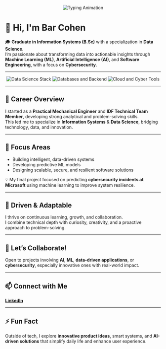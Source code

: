 <p align="center">
  <img src="https://readme-typing-svg.herokuapp.com?font=Orbitron&color=00FF00&size=30&lines=Bar+Cohen;Cyber+%26;Architecting+Digital+Resilience" alt="Typing Animation" />
</p>

# 👋 Hi, I'm **Bar Cohen**

🎓 **Graduate in Information Systems (B.Sc)** with a specialization in **Data Science**.  
I’m passionate about transforming data into actionable insights through **Machine Learning (ML)**, **Artificial Intelligence (AI)**, and **Software Engineering**, with a focus on **Cybersecurity**.

---

<p align="center">
    <img src="https://skillicons.dev/icons?i=py,jupyter,r,pandas,numpy,sklearn,tableau,powerbi,tensorflow&theme=dark" alt="Data Science Stack" title="Python, Jupyter, RStudio, Pandas, NumPy, Scikit-learn, Tableau, Power BI, TensorFlow" />
    <img src="https://skillicons.dev/icons?i=sqlserver,mysql,postgresql,java,html,css,bootstrap,js,php&theme=dark" alt="Databases and Backend" title="SQL Server, MySQL, PostgreSQL, Java, HTML, CSS, Bootstrap, JavaScript, PHP" />
    <img src="https://skillicons.dev/icons?i=azure,docker,linux,vscode,git,bash&theme=dark" alt="Cloud and Cyber Tools" title="Microsoft Azure, Docker, Linux, VSCode, Git, Bash" />
</p>

---

## 🚀 Career Overview

I started as a **Practical Mechanical Engineer** and **IDF Technical Team Member**, developing strong analytical and problem-solving skills.  
This led me to specialize in **Information Systems** & **Data Science**, bridging technology, data, and innovation.

---

## 🎯 Focus Areas

* Building intelligent, data-driven systems  
* Developing predictive ML models  
* Designing scalable, secure, and resilient software solutions  

💡 My final project focused on predicting **cybersecurity incidents at Microsoft** using machine learning to improve system resilience.

---

## 🌱 Driven & Adaptable

I thrive on continuous learning, growth, and collaboration.  
I combine technical depth with curiosity, creativity, and a proactive approach to problem-solving.

---

## 🤝 Let’s Collaborate!

Open to projects involving **AI**, **ML**, **data-driven applications**, or **cybersecurity**, especially innovative ones with real-world impact.

---

## 📫 Connect with Me

[**LinkedIn**](https://www.linkedin.com/in/bar--cohen-)

---

## ⚡ Fun Fact

Outside of tech, I explore **innovative product ideas**, smart systems, and **AI-driven solutions** that simplify daily life and enhance user experience.
